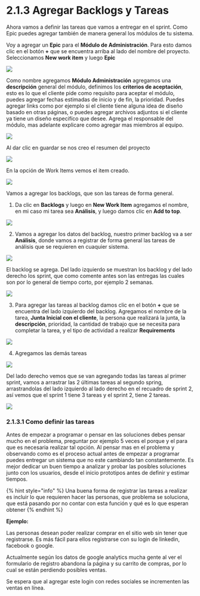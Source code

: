 # 2.1.3 Agregar Backlogs y Tareas

Ahora vamos a definir las tareas que vamos a entregar en el sprint. Como Epic puedes agregar también de manera general los módulos de tu sistema. 

Voy a agregar un **Epic** para el **Módulo de Administración**. Para esto damos clic en el botón **+** que se encuentra arriba al lado del nombre del proyecto. Seleccionamos **New work item** y luego **Epic**

![](../../.gitbook/assets/epic.png)

Como nombre agregamos **Módulo Administración** agregamos una **descripción** general del módulo, definimos los **criterios de aceptación**, esto es lo que el cliente pide como requisito para aceptar el módulo, puedes agregar fechas estimadas de inicio y de fin, la prioridad. Puedes agregar links como por ejemplo si el cliente tiene alguna idea de diseño basado en otras páginas, o puedes agregar archivos adjuntos si el cliente ya tiene un diseño especifíco que desee. Agrega el responsable del módulo, mas adelante explicare como agregar mas miembros al equipo.

![](../../.gitbook/assets/image%20%2863%29.png)

Al dar clic en guardar se nos creo el resumen del proyecto

![](../../.gitbook/assets/image%20%28252%29.png)

En la opción de Work Items vemos el item creado.

![](../../.gitbook/assets/image%20%28110%29.png)

Vamos a agregar los backlogs, que son las tareas de forma general.

1. Da clic en **Backlogs** y luego en **New Work Item** agregamos el nombre, en mi caso mi tarea sea **Análisis**, y luego damos clic en **Add to top**.

![](../../.gitbook/assets/image%20%2867%29.png)

2. Vamos a agregar los datos del backlog, nuestro primer backlog va a ser **Análisis**, donde vamos a registrar de forma general las tareas de análisis que se requieren en cuaquier sistema. 

![](../../.gitbook/assets/image%20%28284%29.png)

El backlog se agrega. Del lado izquierdo se muestran los backlog y del lado derecho los sprint, que como comente antes son las entregas las cuales son por lo general de tiempo corto, por ejemplo 2 semanas.

![](../../.gitbook/assets/image%20%2892%29.png)

3. Para agregar las tareas al backlog damos clic en el botón **+** que se encuentra del lado izquierdo del backlog. Agregamos el nombre de la tarea, **Junta Inicial con el cliente**, la persona que realizará la junta, la **descripción**, prioridad, la cantidad de trabajo que se necesita para completar la tarea, y el tipo de actividad a realizar **Requirements**

![](../../.gitbook/assets/image%20%28276%29.png)

4. Agregamos las demás tareas 

![](../../.gitbook/assets/image%20%28220%29.png)

Del lado derecho vemos que se van agregando todas las tareas al primer sprint, vamos a arrastrar las 2 últimas tareas al segundo spring, arrastrandolas del lado izquierdo al lado derecho en el recuadro de sprint 2, así vemos que el sprint 1 tiene 3 tareas y el sprint 2, tiene 2 tareas.

![](../../.gitbook/assets/image%20%28311%29.png)

### 2.1.3.1 Como definir las tareas

Antes de empezar a programar o pensar en las soluciones debes pensar mucho en el problema, preguntar por ejemplo 5 veces el porque y el para que es necesaria realizar tal opción. Al pensar mas en el problema y observando como es el proceso actual antes de empezar a programar puedes entregar un sistema que no este cambiando tan constantemente. Es mejor dedicar un buen tiempo a analizar y probar las posibles soluciones junto con los usuarios, desde el inicio prototipos antes de definir y estimar tiempos.

{% hint style="info" %}
Una buena forma de registrar las tareas a realizar es incluir lo que requieren hacer las personas, que problema se soluciona, que está pasando por  no contar con esta función y qué es lo que esperan obtener 
{% endhint %}

**Ejemplo:** 

Las personas desean poder realizar comprar en el sitio web sin tener que registrarse. Es más fácil para ellos registrarse con su login de linkedin, facebook o google.

Actualmente según los datos de google analytics mucha gente al ver el formulario de registro abandona la página y su carrito de compras, por lo cual se están perdiendo posibles ventas.

 Se espera que al agregar este login con redes sociales se incrementen las ventas en línea.



